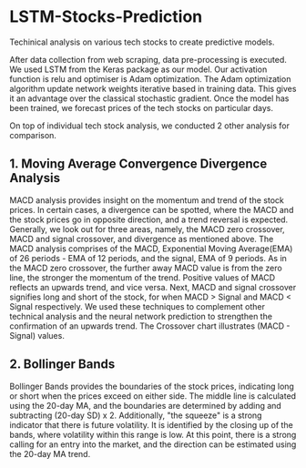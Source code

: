 # LSTM-Stocks-Prediction

Techinical analysis on various tech stocks to create predictive models. 

After data collection from web scraping, data pre-processing is executed. We used LSTM from the Keras package as our model. Our activation function is relu and optimiser is Adam optimization. The Adam optimization algorithm update network weights iterative based in training data. This gives it an advantage over the classical stochastic gradient. Once the model has been trained, we forecast prices of the tech stocks on particular days.

On top of individual tech stock analysis, we conducted 2 other analysis for comparison.

## 1. Moving Average Convergence Divergence Analysis

MACD analysis provides insight on the momentum and trend of the stock prices. In certain cases, a divergence can be spotted, where the MACD and the stock prices go in opposite direction, and a trend reversal is expected. Generally, we look out for three areas, namely, the MACD zero crossover, MACD and signal crossover, and divergence as mentioned above. The MACD analysis comprises of the MACD, Exponential Moving Average(EMA) of 26 periods - EMA of 12 periods, and the signal, EMA of 9 periods. As in the MACD zero crossover, the further away MACD value is from the zero line, the stronger the momentum of the trend. Positive values of MACD reflects an upwards trend, and vice versa. Next, MACD and signal crossover signifies long and short of the stock, for when MACD > Signal and MACD < Signal respectively. We used these techniques to complement other technical analysis and the neural network prediction to strengthen the confirmation of an upwards trend. The Crossover chart illustrates (MACD - Signal) values.

## 2. Bollinger Bands

Bollinger Bands provides the boundaries of the stock prices, indicating long or short when the prices exceed on either side. The middle line is calculated using the 20-day MA, and the boundaries are determined by adding and subtracting (20-day SD) x 2. Additionally, "the squeeze" is a strong indicator that there is future volatility. It is identified by the closing up of the bands, where volatility within this range is low. At this point, there is a strong calling for an entry into the market, and the direction can be estimated using the 20-day MA trend.
